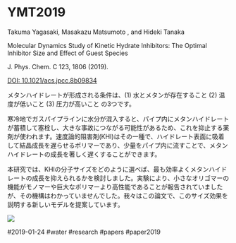 # YMT2019

Takuma Yagasaki, Masakazu Matsumoto , and Hideki Tanaka

Molecular Dynamics Study of Kinetic Hydrate Inhibitors: The Optimal Inhibitor Size and Effect of Guest Species

J. Phys. Chem. C 123, 1806 (2019).

[DOI: 10.1021/acs.jpcc.8b09834](http://doi.org/10.1021/acs.jpcc.8b09834)



メタンハイドレートが形成される条件は、(1) 水とメタンが存在すること (2) 温度が低いこと (3) 圧力が高いこと の3つです。

寒冷地でガスパイプラインに水分が混入すると、パイプ内にメタンハイドレートが蓄積して塞栓し、大きな事故につながる可能性があるため、これを抑止する薬剤が使われます。速度論的阻害剤(KHI)はその一種で、ハイドレート表面に吸着して結晶成長を遅らせるポリマーであり、少量をパイプ内に流すことで、メタンハイドレートの成長を著しく遅くすることができます。

本研究では、KHIの分子サイズをどのように選べば、最も効率よくメタンハイドレートの成長を抑えられるかを検討しました。実験により、小さなオリゴマーの機能がモノマーや巨大なポリマーより高性能であることが報告されていましたが、その機構はわかっていませんでした。我々はこの論文で、このサイズ効果を説明する新しいモデルを提案しています。



![](https://i.gyazo.com/8696b7b4872954763ebe02dd1ca122db.jpg)



#2019-01-24 #water #research #papers #paper2019




